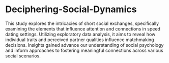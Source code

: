 # Deciphering-Social-Dynamics

This study explores the intricacies of short
social exchanges, specifically examining the elements
that influence attention and connections in speed dating
settings. Utilizing exploratory data analysis, it aims to
reveal how individual traits and perceived partner
qualities influence matchmaking decisions. Insights
gained advance our understanding of social psychology
and inform approaches to fostering meaningful
connections across various social scenarios.
